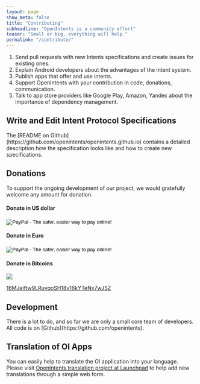 ```yaml
---
layout: page
show_meta: false
title: "Contributing"
subheadline: "OpenIntents is a community effort"
teaser: "Small or big, everything will help."
permalink: "/contribute/"
---
```

1. Send pull requests with new Intents specifications and create issues for existing ones.
2. Explain Android developers about the advantages of the intent system.
3. Publish apps that offer and use intents.
4. Support OpenIntents with your contribution in code, donations, communication.
5. Talk to app store providers like Google Play, Amazon, Yandex about the importance of dependency management.

<h2>Write and Edit Intent Protocol Specifications</h2>
The [README on Github](https://github.com/openintents/openintents.github.io) contains a detailed description 
how the specification looks like and how to create new specifications.

<h2>Donations</h2>
To support the ongoing development of our project, we would gratefully welcome any amount for donation.

#### <i class='fa fa-usd'></i> Donate in US dollar
<form action="https://www.paypal.com/cgi-bin/webscr" method="post">
<input type="hidden" name="cmd" value="_s-xclick">
<input type="hidden" name="hosted_button_id" value="4328757">
<input type="image" src="https://www.paypal.com/en_US/i/btn/btn_donateCC_LG.gif" border="0" name="submit" alt="PayPal - The safer, easier way to pay online!">
<img alt="" border="0" src="https://www.paypal.com/de_DE/i/scr/pixel.gif" width="1" height="1">
</form>


#### <i class='fa fa-eur'></i> Donate in Euro 
<form action="https://www.paypal.com/cgi-bin/webscr" method="post">
<input type="hidden" name="cmd" value="_s-xclick">
<input type="hidden" name="hosted_button_id" value="4328784">
<input type="image" src="https://www.paypal.com/en_US/i/btn/btn_donateCC_LG.gif" border="0" name="submit" alt="PayPal - The safer, easier way to pay online!">
<img alt="" border="0" src="https://www.paypal.com/de_DE/i/scr/pixel.gif" width="1" height="1">
</form>

#### <i class='fa fa-btc'></i> Donate in Bitcoins 
<a href="bitcoin:16MJeiftw9LRuvqoSH18v16kYTeNx7wJSZ?label=Donation OpenIntents">
<img src="{{site.url}}/images/16MJeiftw9LRuvqoSH18v16kYTeNx7wJSZ.png" ></a>
<p><a href="https://blockchain.info/address/16MJeiftw9LRuvqoSH18v16kYTeNx7wJSZ">16MJeiftw9LRuvqoSH18v16kYTeNx7wJSZ</a></p>

<h2>Development</h2>
There is a lot to do, and so far we are only a small core team of developers. All code is on [Github](https://github.com/openintents).

<h2>Translation of OI Apps</h2>
You can easily help to translate the OI application into your language. Please visit <a href="https://translations.launchpad.net/openintents/">OpenIntents translation project at Launchpad</a> to help add new translations through a simple web form.